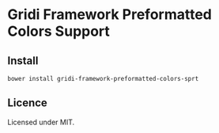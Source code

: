 # Gridi Framework Preformatted Colors Support

## Install
`bower install gridi-framework-preformatted-colors-sprt`

## Licence

Licensed under MIT.
